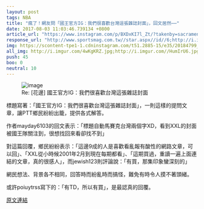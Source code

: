 ```yaml
---
layout: post
tags: NBA
title: "瘋了！網友問「國王官方IG：我們很喜歡台灣這張雜誌封面」，回文居然⋯⋯"
date: 2017-08-03 11:03:46.739134 +0800
article_url: "https://www.instagram.com/p/BXDxKI7l_Zt/?takenby=sacramentokings;http://i.imgur.com/4wKgKRZ.jpg"
response_url: "http://www.sportsmag.com.tw//star.aspx//id//6;http://i.imgur.com//HumIrU6.jpg"
img: https://scontent-tpe1-1.cdninstagram.com/t51.2885-15/e35/20184799_1168158866617072_1718871243576311808_n.jpg
all_img: http://i.imgur.com/4wKgKRZ.jpg;http://i.imgur.com//HumIrU6.jpg
push: 45
boo: 0
neutral: 10
---
```


<figure>
<img src="https://scontent-tpe1-1.cdninstagram.com/t51.2885-15/e35/20184799_1168158866617072_1718871243576311808_n.jpg" alt="image">
<figcaption>
Re: [花邊] 國王官方IG：我們很喜歡台灣這張雜誌封面
</figcaption>
</figure>



標題寫著：「國王官方IG：我們很喜歡台灣這張雜誌封面」，一則這樣的提問文章，讓PTT鄉民紛紛出籠，提供各式解答。

作者mayday6103的回文表示：「標題自動馬賽克台灣兩個字XD，看到XXL的封面被國王隊關注到，很想找回來看卻找不到」

對這篇回覆，鄉民紛紛表示：「這邊9成的人是喜歡看亂報有酸性的網路文章，可以回」、「XXL從小時候2001年2月到現在每期都看」、「這期買過，重讀一遍上面連結的文章，真的很感人」，而jewish123則評論說：「有買，那集印象蠻深刻的」

網民想法、背景各不相同，回答時而紛亂時而搞怪，難免有時令人摸不著頭緒。

或許poiuytrss寫下的：「有TD，所以有買」，是最認真的回覆。

<a href = "https://www.ptt.cc/bbs/NBA/M.1501218044.A.B6A.html">原文連結</a>

